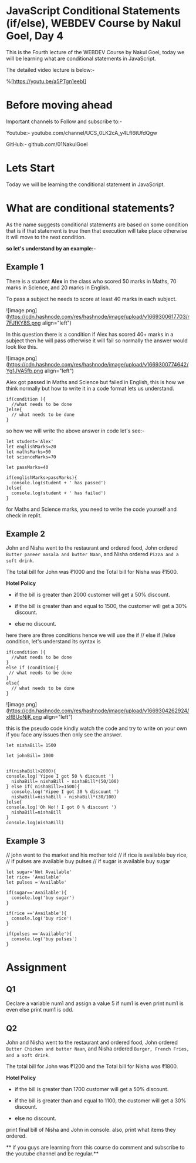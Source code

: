 # JavaScript Conditional Statements (if/else), WEBDEV Course by Nakul Goel, Day 4

This is the Fourth lecture of the WEBDEV Course by Nakul Goel, today we will be learning what are conditional statements in JavaScript.

The detailed video lecture is below:-

%[https://youtu.be/a5PTgn1eebI]



# Before moving ahead

Important channels to Follow and subscribe to:-

Youtube:- youtube.com/channel/UCS_0LK2cA_y4Lfl6tUfdQgw

GitHub:- github.com/01NakulGoel

# Lets Start

Today we will be learning the conditional statement in JavaScript.


# What are conditional statements?

As the name suggests conditional statements are based on some condition that is if that statement is true then that execution will take place otherwise it will move to the next condition.

**so let's understand by an example:-**

## **Example 1**

There is a student **Alex** in the class who scored 50 marks in Maths, 70 marks in Science, and 20 marks in English.

To pass a subject he needs to score at least 40 marks in each subject.


![image.png](https://cdn.hashnode.com/res/hashnode/image/upload/v1669300617703/r7FJfKY8S.png align="left")

In this question there is a condition if Alex has scored 40+ marks in a subject then he will pass otherwise it will fail so normally the answer would look like this.


![image.png](https://cdn.hashnode.com/res/hashnode/image/upload/v1669300774642/Yg1JVA5fb.png align="left")

Alex got passed in Maths and Science but failed in English, this is how we think normally but how to write it in a code format lets us understand.

```
if(condition ){
  //what needs to be done
}else{
  // what needs to be done
}
```

so how we will write the above answer in code let's see:-

```
let student='Alex'
let englishMarks=20
let mathsMarks=50
let scienceMarks=70

let passMarks=40

if(englishMarks>passMarks){
  console.log(student + ' has passed')
}else{
  console.log(student + ' has failed')
}

```

for Maths and Science marks, you need to write the code yourself and check in replit.


## **Example 2**

John and Nisha went to the restaurant and ordered food, John ordered `Butter paneer masala and butter Naan`, and Nisha ordered `Pizza and a soft drink`.

The total bill for John was ₹1000   and the Total bill for Nisha was  ₹1500.

**Hotel Policy**

- if the bill is greater than 2000 customer will get a 50% discount.

- if the bill is greater than and equal to 1500, the customer will get a 30% discount.

- else no discount.


here there are three conditions hence we will use the if  //  else if //else condition, let's understand its syntax is

```
if(condition ){
  //what needs to be done
}
else if (condition){
 // what needs to be done
}
else{
  // what needs to be done
}
```


![image.png](https://cdn.hashnode.com/res/hashnode/image/upload/v1669304262924/xIfBUoNjK.png align="left")
 

this is the pseudo code kindly watch the code and try to write on your own if you face any issues then only see the answer.

```
let nishaBill= 1500

let johnBill= 1000


if(nishaBill>2000){
console.log('Yipee I got 50 % discount ')
  nishaBill= nishaBill - nishaBill*(50/100)
} else if( nishaBill>=1500){
  console.log('Yipee I got 30 % discount ')
  nishaBill=nishaBill - nishaBill*(30/100)
}else{
console.log('Oh No!! I got 0 % discount ')
  nishaBill=nishaBill
}
console.log(nishaBill)

```

## **Example 3**

// john went to the market and his mother told 
// if rice is available buy rice,
// if pulses are available buy pulses
// if sugar is available buy sugar





```
let sugar='Not Available'
let rice= 'Available'
let pulses ='Available'

if(sugar=='Available'){
  console.log('buy sugar')
}

if(rice =='Available'){
  console.log('buy rice')
}

if(pulses =='Available'){
  console.log('buy pulses')
}
```















# Assignment


## Q1 

Declare a variable num1 and assign a value 5 if num1 is even print num1 is even else print num1 is odd.

## Q2 

John and Nisha went to the restaurant and ordered food, John ordered `Butter Chicken and butter Naan`, and Nisha ordered `Burger, French Fries, and a soft drink`.

The total bill for John was ₹1200   and the Total bill for Nisha was  ₹1800.

**Hotel Policy**

- if the bill is greater than 1700 customer will get a 50% discount.

- if the bill is greater than and equal to 1100, the customer will get a 30% discount.

- else no discount.

print final bill of Nisha and John in console. also, print what items they ordered.

**
if you guys are learning from this course do comment and subscribe to the youtube channel and be regular.**
